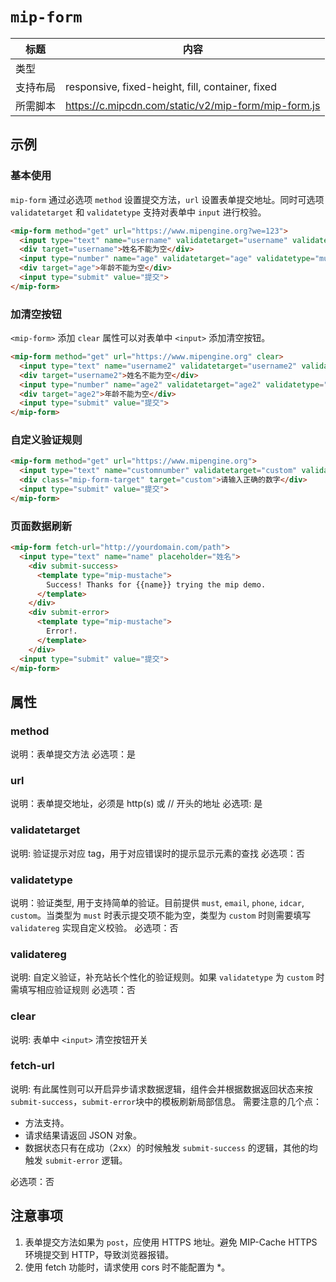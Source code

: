 # `mip-form`

标题|内容
----|----
类型|
支持布局|responsive, fixed-height, fill, container, fixed
所需脚本|https://c.mipcdn.com/static/v2/mip-form/mip-form.js

## 示例

### 基本使用

`mip-form` 通过必选项 `method` 设置提交方法，`url` 设置表单提交地址。同时可选项 `validatetarget` 和 `validatetype` 支持对表单中 `input` 进行校验。

```html
<mip-form method="get" url="https://www.mipengine.org?we=123">
  <input type="text" name="username" validatetarget="username" validatetype="must" placeholder="姓名">
  <div target="username">姓名不能为空</div>
  <input type="number" name="age" validatetarget="age" validatetype="must" placeholder="年龄">
  <div target="age">年龄不能为空</div>
  <input type="submit" value="提交">
</mip-form>
```
### 加清空按钮

`<mip-form>` 添加 `clear` 属性可以对表单中 `<input>` 添加清空按钮。

```html
<mip-form method="get" url="https://www.mipengine.org" clear>
  <input type="text" name="username2" validatetarget="username2" validatetype="must" placeholder="姓名">
  <div target="username2">姓名不能为空</div>
  <input type="number" name="age2" validatetarget="age2" validatetype="must" placeholder="年龄">
  <div target="age2">年龄不能为空</div>
  <input type="submit" value="提交">
</mip-form>
```

### 自定义验证规则

```html
<mip-form method="get" url="https://www.mipengine.org">
  <input type="text" name="customnumber" validatetarget="custom" validatetype="custom" validatereg="^[0-9]*$" placeholder="我是自定义验证规则数字">
  <div class="mip-form-target" target="custom">请输入正确的数字</div>
  <input type="submit" value="提交">
</mip-form>
```

### 页面数据刷新

```html
<mip-form fetch-url="http://yourdomain.com/path">
  <input type="text" name="name" placeholder="姓名">
    <div submit-success>
      <template type="mip-mustache">
        Success! Thanks for {{name}} trying the mip demo.
      </template>
    </div>
    <div submit-error>
      <template type="mip-mustache">
        Error!.
      </template>
    </div>
  <input type="submit" value="提交">
</mip-form>
```

## 属性

### method

说明：表单提交方法
必选项：是

### url

说明：表单提交地址，必须是 http(s) 或 // 开头的地址
必选项: 是

### validatetarget

说明:  验证提示对应 tag，用于对应错误时的提示显示元素的查找
必选项：否

### validatetype

说明：验证类型, 用于支持简单的验证。目前提供 `must`, `email`, `phone`, `idcar`, `custom`。当类型为 `must` 时表示提交项不能为空，类型为 `custom` 时则需要填写 `validatereg` 实现自定义校验。
必选项：否

### validatereg

说明: 自定义验证，补充站长个性化的验证规则。如果 `validatetype` 为 `custom` 时需填写相应验证规则
必选项：否

### clear

说明: 表单中 `<input>` 清空按钮开关

### fetch-url

说明: 有此属性则可以开启异步请求数据逻辑，组件会并根据数据返回状态来按`submit-success`，`submit-error`块中的模板刷新局部信息。
需要注意的几个点：

- 方法支持。
- 请求结果请返回 JSON 对象。
- 数据状态只有在成功（2xx）的时候触发 `submit-success` 的逻辑，其他的均触发 `submit-error` 逻辑。

必选项：否

## 注意事项

1. 表单提交方法如果为 `post`，应使用 HTTPS 地址。避免 MIP-Cache HTTPS 环境提交到 HTTP，导致浏览器报错。
2. 使用 fetch 功能时，请求使用 cors 时不能配置为 *。
